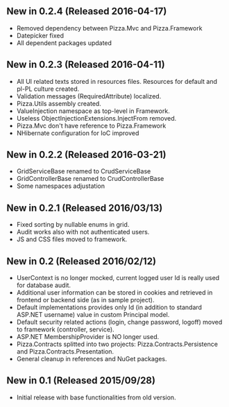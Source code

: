 ## New in 0.2.4 (Released 2016-04-17)
* Removed dependency between Pizza.Mvc and Pizza.Framework
* Datepicker fixed
* All dependent packages updated

## New in 0.2.3 (Released 2016-04-11)
* All UI related texts stored in resources files. Resources for default and pl-PL culture created.
* Validation messages (RequiredAttribute) localized. 
* Pizza.Utils assembly created.
* ValueInjection namespace as top-level in Framework.
* Useless ObjectInjectionExtensions.InjectFrom removed.
* Pizza.Mvc don't have reference to Pizza.Framework
* NHibernate configuration for IoC improved

## New in 0.2.2 (Released 2016-03-21)
* GridServiceBase renamed to CrudServiceBase
* GridControllerBase renamed to CrudControllerBase
* Some namespaces adjustation

## New in 0.2.1 (Released 2016/03/13)
* Fixed sorting by nullable enums in grid.
* Audit works also with not authenticated users.
* JS and CSS files moved to framework. 

## New in 0.2 (Released 2016/02/12)
* UserContext is no longer mocked, current logged user Id is really used for database audit.
* Additional user information can be stored in cookies and retrieved in frontend or backend side (as in sample project).
* Default implementations provides only Id (in addition to standard ASP.NET username) value in custom Principal model.
* Default security related actions (login, change password, logoff) moved to framework (controller, service).
* ASP.NET MembershipProvider is NO longer used.
* Pizza.Contracts splitted into two projects: Pizza.Contracts.Persistence and Pizza.Contracts.Presentation.
* General cleanup in references and NuGet packages.

## New in 0.1 (Released 2015/09/28)
* Initial release with base functionalities from old version.